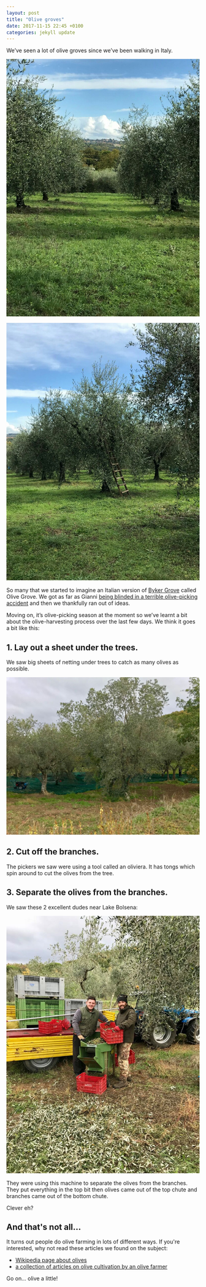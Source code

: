 ```yaml
---
layout: post
title: "Olive groves"
date: 2017-11-15 22:45 +0100
categories: jekyll update
---
```


We’ve seen a lot of olive groves since we’ve been walking in Italy. 

![A field of olive trees all in neat rows](https://github.com/tombye/trexit/raw/gh-pages/assets/images/olive-grove-1.jpg)

![A field of olive trees with a ladder propped up against one of them](https://github.com/tombye/trexit/raw/gh-pages/assets/images/olive-grove-2.jpg)

So many that we started to imagine an Italian version of [Byker Grove](https://en.m.wikipedia.org/wiki/Byker_Grove) called Olive Grove. We got as far as Gianni [being blinded in a terrible olive-picking accident](http://youtu.be/oXeMontXSTI) and then we thankfully ran out of ideas. 

Moving on, it’s olive-picking season at the moment so we’ve learnt a bit about the olive-harvesting process over the last few days. We think it goes a bit like this:

## 1. Lay out a sheet under the trees.

We saw big sheets of netting under trees to catch as many olives as possible.

![Sheets of material covering the ground below the olive trees](https://github.com/tombye/trexit/raw/gh-pages/assets/images/olive-picking-with-catching-nets.jpg)

## 2. Cut off the branches.

The pickers we saw were using a tool called an oliviera. It has tongs which spin around to cut the olives from the tree.

## 3. Separate the olives from the branches.

We saw these 2 excellent dudes near Lake Bolsena:

![Two olive pickers posing with crates of olives and a machine which separates the olives from any bits of tree](https://github.com/tombye/trexit/raw/gh-pages/assets/images/olive-pickers.jpg)

They were using this machine to separate the olives from the branches. They put everything in the top bit then olives came out of the top chute and branches came out of the bottom chute.

Clever eh?  

## And that's not all...

It turns out people do olive farming in lots of different ways. If you're interested, why not read these articles we found on the subject:

- [Wikipedia page about olives](https://en.m.wikipedia.org/wiki/Olive)
- [a collection of articles on olive cultivation by an olive farmer](http://www.mediterraneangardensociety.org/olives.html)

Go on... olive a little!
